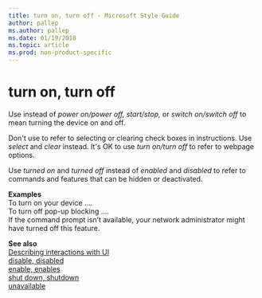 ```yaml
---
title: turn on, turn off - Microsoft Style Guide
author: pallep
ms.author: pallep
ms.date: 01/19/2018
ms.topic: article
ms.prod: non-product-specific
---
```


# turn on, turn off

Use instead of *power on/power off, start/stop,* or *switch on/switch off* to mean turning the device on and off.

Don't use to refer to selecting or clearing check boxes in instructions. Use *select* and *clear* instead. It's OK to use *turn on/turn off* to refer to webpage options. 

Use *turned on* and *turned off* instead of *enabled* and *disabled* to refer to commands and features that can be hidden or deactivated.

**Examples**  
To turn on your device ….  
To turn off pop-up blocking ….  
If the command prompt isn’t available, your network administrator might have turned off this feature.

**See also**  
[Describing interactions with UI](/style-guide/procedures-instructions/describing-interactions-with-ui)  
[disable, disabled](/style-guide/a-z-word-list-term-collections/d/disable-disabled)  
[enable, enables](/style-guide/a-z-word-list-term-collections/e/enable-enables)  
[shut down, shutdown](/style-guide/a-z-word-list-term-collections/s/shut-down-shutdown)  
[unavailable](/style-guide/a-z-word-list-term-collections/u/unavailable)
